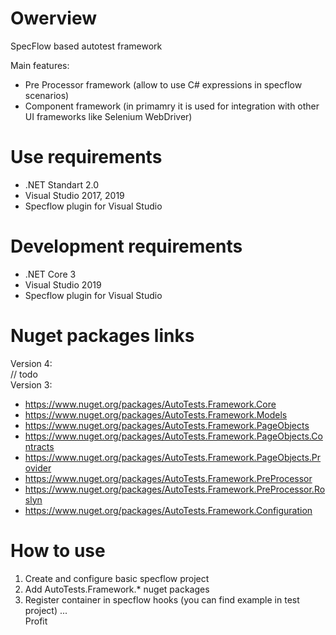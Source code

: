 # Owerview

SpecFlow based autotest framework

Main features:
- Pre Processor framework (allow to use C# expressions in specflow scenarios)
- Component framework (in primamry it is used for integration with other UI frameworks like Selenium WebDriver)

# Use requirements
- .NET Standart 2.0
- Visual Studio 2017, 2019
- Specflow plugin for Visual Studio

# Development requirements
- .NET Core 3
- Visual Studio 2019
- Specflow plugin for Visual Studio

# Nuget packages links
Version 4:  
 // todo  
Version 3:
- https://www.nuget.org/packages/AutoTests.Framework.Core
- https://www.nuget.org/packages/AutoTests.Framework.Models
- https://www.nuget.org/packages/AutoTests.Framework.PageObjects
- https://www.nuget.org/packages/AutoTests.Framework.PageObjects.Contracts
- https://www.nuget.org/packages/AutoTests.Framework.PageObjects.Provider
- https://www.nuget.org/packages/AutoTests.Framework.PreProcessor
- https://www.nuget.org/packages/AutoTests.Framework.PreProcessor.Roslyn
- https://www.nuget.org/packages/AutoTests.Framework.Configuration

# How to use
1) Create and configure basic specflow project
2) Add AutoTests.Framework.* nuget packages
3) Register container in specflow hooks (you can find example in test project)
...  
Profit
